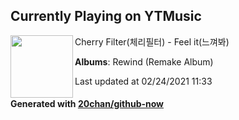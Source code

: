 ## Currently Playing on YTMusic

[<img align="left" width="100" src="https://lh3.googleusercontent.com/Mfg_0o6GtsF8BC2fxnjgfcwIQulmZ2NlFPHaVeTx0ICIxxFdW35D5IiDzHru3j5UlI3hC6RnIgcqvDc">](https://music.youtube.com/watch?v=t2ZS_8JHtes)

Cherry Filter(체리필터) - Feel it(느껴봐)

**Albums**: Rewind (Remake Album)

Last updated at 02/24/2021 11:33

#### Generated with [20chan/github-now](https://github.com/20chan/github-now)


<!--
**20chan/20chan** is a ✨ _special_ ✨ repository because its `README.md` (this file) appears on your GitHub profile.

Here are some ideas to get you started:

- 🔭 I’m currently working on ...
- 🌱 I’m currently learning ...
- 👯 I’m looking to collaborate on ...
- 🤔 I’m looking for help with ...
- 💬 Ask me about ...
- 📫 How to reach me: ...
- 😄 Pronouns: ...
- ⚡ Fun fact: ...
-->
